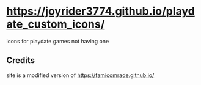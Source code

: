 # https://joyrider3774.github.io/playdate_custom_icons/
icons for playdate games not having one

## Credits 
site is a modified version of https://famicomrade.github.io/ 
